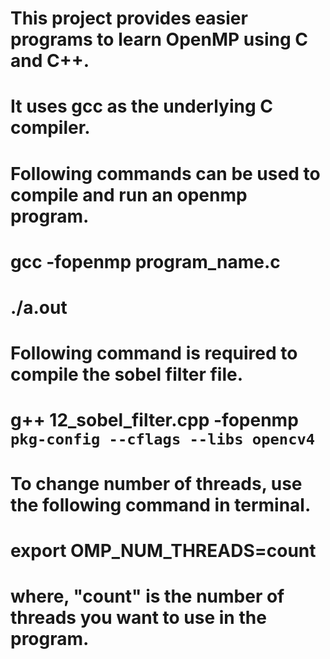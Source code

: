 # This project provides easier programs to learn OpenMP using C and C++.  
# It uses gcc as the underlying C compiler. 
# Following commands can be used to compile and run an openmp program.
#  gcc -fopenmp program_name.c
#  ./a.out
# Following command is required to compile the sobel filter file.
#  g++ 12_sobel_filter.cpp -fopenmp `pkg-config --cflags --libs opencv4`
# To change number of threads, use the following command in terminal.
#  export OMP_NUM_THREADS=count 
# where, "count" is the number of threads you want to use in the program.
